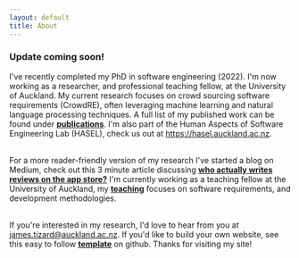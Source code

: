 ```yaml
---
layout: default
title: About
---
```

<!-- style="font-weight:bold" -->
<h3 class="mb-3">Update coming soon!</h3>

I've recently completed my PhD in software engineering (2022). I'm now working as a researcher, and professional teaching fellow, at the University of Auckland. My current research focuses on crowd sourcing software requirements (CrowdRE), often leveraging machine learning and natural language processing techniques. A full list of my published work can be found under <a href="/publications" style="font-weight:bold">publications</a>. I'm also part of the Human Aspects of Software Engineering Lab (HASEL), check us out at <a href="https://hasel.auckland.ac.nz/" target="_blank" >https://hasel.auckland.ac.nz</a>.<br><br>

For a more reader-friendly version of my research I've started a blog on Medium, check out this 3 minute article discussing <a href="https://medium.com/@james-tizard/who-actually-writes-reviews-on-the-app-store-and-software-forums-d5a492be3fc0" target="_blank" style="font-weight:bold">who actually writes reviews on the app store?</a> I'm currently working as a teaching fellow at the University of Auckland, my <a href="/teaching" style="font-weight:bold">teaching</a> focuses on software requirements, and development methodologies.    <br><br>

If you're interested in my research, I'd love to hear from you at <a href="mailto:james.tizard@auckland.ac.nz" target="_blank" >james.tizard@auckland.ac.nz</a>. If you'd like to build your own website, see this easy to follow <a href="https://github.com/kblincoe/kblincoe.github.io" target="_blank" style="font-weight:bold">template</a> on github. Thanks for visiting my site! <br><br>